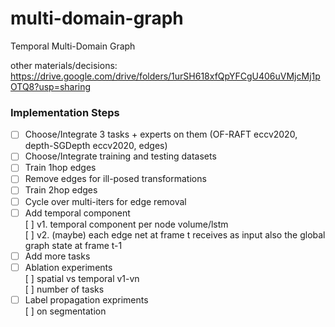 # multi-domain-graph
Temporal Multi-Domain Graph

other materials/decisions:
https://drive.google.com/drive/folders/1urSH618xfQpYFCgU406uVMjcMj1pOTQ8?usp=sharing


### Implementation Steps
- [ ] Choose/Integrate 3 tasks + experts on them (OF-RAFT eccv2020, depth-SGDepth eccv2020, edges)
- [ ] Choose/Integrate training and testing datasets
- [ ] Train 1hop edges
- [ ] Remove edges for ill-posed transformations
- [ ] Train 2hop edges
- [ ] Cycle over multi-iters for edge removal
- [ ] Add temporal component  
[ ] v1. temporal component per node volume/lstm  
[ ] v2. (maybe) each edge net at frame t receives as input also the global graph state at frame t-1  
- [ ] Add more tasks
- [ ] Ablation experiments  
[ ] spatial vs temporal v1-vn   
[ ] number of tasks
- [ ] Label propagation expriments  
[ ] on segmentation  
